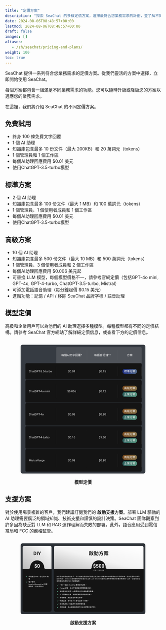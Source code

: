 ```yaml
---
title: "定價方案"
description: "探索 SeaChat 的多樣定價方案，選擇最符合您業務需求的計劃，並了解不同方案的功能、模型定價與支援選項，助您高效管理 AI 助理與知識庫。"
date: 2024-08-06T08:48:57+00:00
lastmod: 2024-08-06T08:48:57+00:00
draft: false
images: []
aliases:
   - /zh/seachat/pricing-and-plans/
weight: 100 
toc: true
---
```


SeaChat 提供一系列符合您業務需求的定價方案。從我們靈活的方案中選擇，立即開始使用 SeaChat。

每個方案都包含一組滿足不同業務需求的功能。您可以隨時升級或降級您的方案以適應您的業務需求。

在這裡，我們將介紹 SeaChat 的不同定價方案。

## 免費試用

- 終身 100 條免費文字回覆
- 1 個 AI 助理
- 知識庫包含最多 10 份文件（最大 200KB）和 20 萬詞元（tokens）
- 1 個管理員和 1 個工作區
- 每個AI助理回應費用 $0.01 美元
- 使用ChatGPT-3.5-turbo模型

## 標準方案

- 2 個 AI 助理
-  知識庫包含最多 100 份文件（最大 1 MB）和 100 萬詞元（tokens）
- 1 個管理員、1 個使用者成員和 1 個工作區
- 每個AI助理回應費用 $0.01 美元
- 使用ChatGPT-3.5-turbo模型

## 高級方案

- 10 個 AI 助理
- 知識庫包含最多 500 份文件（最大 10 MB）和 500 萬詞元（tokens）
- 1 個管理員、3 個使用者成員和 2 個工作區
- 每個AI助理回應費用 $0.006 美元起
- 可替換 LLM 模型，每個模型價格不一，請參考官網定價（包括GPT-4o mini, GPT-4o, GPT-4-turbo, ChatGPT-3.5-turbo, Mistral）
- 可添加電話語音助理（每分鐘起價 $0.15 美元）
- 進階功能：記憶 / API / 移除 SeaChat 品牌字樣 / 語音助理

## 模型定價

高級和企業用戶可以為他們的 AI 助理選擇多種模型。每種模型都有不同的定價結構。請參考 SeaChat 官方網站了解詳細定價信息，或查看下方的定價信息。

<br/>
<center>
<a style="border-radius: 0.4rem; cursor: zoom-in;" href="/images/seachat/zh/pricing-plans/pricing-model.png" target="_blank">
<img width="80%" style="border-radius: 0.4rem" src="/images/seachat/zh/pricing-plans/pricing-model.png" alt="">
</a>

**模型定價**
</center>

## 支援方案

對於使用場景複雜的客戶，我們建議訂閱我們的 **啟動支援方案**。部署 LLM 驅動的 AI 助理需要廣泛的領域知識、技術支援和謹慎的設計決策。SeaChat 團隊觀察到許多因為缺乏對 LLM 和 RAG 運作理解而失敗的部署。此外，語音應用受到電信當局和 FCC 的嚴格監管。

<br/>
<center>
<a style="border-radius: 0.4rem; cursor: zoom-in;" href="/images/seachat/zh/pricing-plans/pricing-support.png" target="_blank">
<img width="80%" style="border-radius: 0.4rem" src="/images/seachat/zh/pricing-plans/pricing-support.png" alt="">
</a>

**啟動支援方案**
</center>

